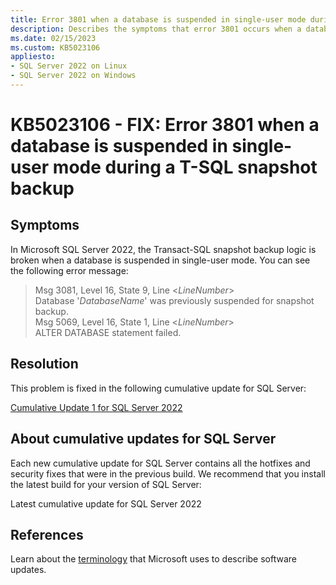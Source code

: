 ```yaml
---
title: Error 3801 when a database is suspended in single-user mode during a T-SQL snapshot backup
description: Describes the symptoms that error 3801 occurs when a database is suspended in single-user mode during a T-SQL snapshot backup.
ms.date: 02/15/2023
ms.custom: KB5023106
appliesto:
- SQL Server 2022 on Linux
- SQL Server 2022 on Windows
---
```

# KB5023106 - FIX: Error 3801 when a database is suspended in single-user mode during a T-SQL snapshot backup

## Symptoms

In Microsoft SQL Server 2022, the Transact-SQL snapshot backup logic is broken when a database is suspended in single-user mode. You can see the following error message:

>Msg 3081, Level 16, State 9, Line <*LineNumber*></br>
Database '*DatabaseName*' was previously suspended for snapshot backup.</br>
Msg 5069, Level 16, State 1, Line <*LineNumber*></br>
ALTER DATABASE statement failed.

## Resolution

This problem is fixed in the following cumulative update for SQL Server:

[Cumulative Update 1 for SQL Server 2022](cumulativeupdate1.md)

## About cumulative updates for SQL Server

Each new cumulative update for SQL Server contains all the hotfixes and security fixes that were in the previous build. We recommend that you install the latest build for your version of SQL Server:

Latest cumulative update for SQL Server 2022

## References

Learn about the [terminology](../../../windows-client/deployment/standard-terminology-software-updates.md) that Microsoft uses to describe software updates.